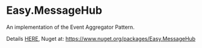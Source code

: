 # Easy.MessageHub
An implementation of the Event Aggregator Pattern.

Details [HERE](http://www.nimaara.com/2016/02/14/cleaner-pub-sub-using-the-event-aggregator-pattern/),
Nuget at: https://www.nuget.org/packages/Easy.MessageHub
